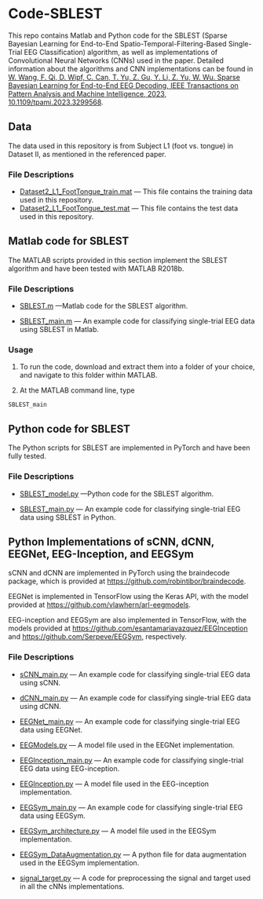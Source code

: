 # Code-SBLEST

This repo contains Matlab and Python code for the SBLEST (Sparse Bayesian Learning for End-to-End Spatio-Temporal-Filtering-Based Single-Trial EEG Classification) algorithm, as well as implementations of Convolutional Neural Networks (CNNs) used in the paper. Detailed information about the algorithms and CNN implementations can be found in [W. Wang, F. Qi, D. Wipf, C. Can, T. Yu, Z. Gu, Y. Li, Z. Yu, W. Wu. Sparse Bayesian Learning for End-to-End EEG Decoding, IEEE Transactions on Pattern Analysis and Machine Intelligence, 2023, 10.1109/tpami.2023.3299568](https://doi.org/10.1109/tpami.2023.3299568). 

## Data
The data used in this repository is from Subject L1 (foot vs. tongue) in Dataset II, as mentioned in the referenced paper.

### File Descriptions

* [Dataset2_L1_FootTongue_train.mat](https://github.com/EEGdecoding/Code-SBLEST/blob/main/Dataset2_L1_FootTongue_train.mat) — This file contains the training data used in this repository.
* [Dataset2_L1_FootTongue_test.mat](https://github.com/EEGdecoding/Code-SBLEST/blob/main/Dataset2_L1_FootTongue_test.mat) —  This file contains the test data used in this repository.

## Matlab code for SBLEST

The MATLAB scripts provided in this section implement the SBLEST algorithm and have been tested with MATLAB R2018b.

### File Descriptions

* [SBLEST.m](https://github.com/EEGdecoding/Code-SBLEST/blob/main/SBLEST.m)                                           —Matlab code for the SBLEST algorithm.

* [SBLEST_main.m](https://github.com/EEGdecoding/Code-SBLEST/blob/main/SBLEST_main.m)  — An example code for classifying single-trial EEG data using SBLEST in Matlab.

### Usage

1. To run the code, download and extract them into a folder of your choice, and navigate to this folder within MATLAB. 

2. At the MATLAB command line, type 
 ```
 SBLEST_main
 ```


## Python code for SBLEST

The Python scripts for SBLEST are implemented in PyTorch and have been fully tested.

### File Descriptions

* [SBLEST_model.py](https://github.com/EEGdecoding/Code-SBLEST/blob/main/SBLEST_model.py)                             —Python code for the SBLEST algorithm.

* [SBLEST_main.py](https://github.com/EEGdecoding/Code-SBLEST/blob/main/SBLEST_main.py)  — An example code for classifying single-trial EEG data using SBLEST in Python.



 
 ## Python Implementations of sCNN, dCNN, EEGNet, EEG-Inception, and EEGSym
 
sCNN and dCNN are implemented in PyTorch using the braindecode package, which is provided at https://github.com/robintibor/braindecode.

EEGNet is implemented in TensorFlow using the Keras API, with the model provided at https://github.com/vlawhern/arl-eegmodels.

EEG-inception and EEGSym are also implemented in TensorFlow, with the models provided at https://github.com/esantamariavazquez/EEGInception and https://github.com/Serpeve/EEGSym, respectively.

### File Descriptions

* [sCNN_main.py](https://github.com/EEGdecoding/Code-SBLEST/blob/main/sCNN_main.py)   — An example code for classifying single-trial EEG data using sCNN.

* [dCNN_main.py](https://github.com/EEGdecoding/Code-SBLEST/blob/main/dCNN_main.py)   — An example code for classifying single-trial EEG data using dCNN.

* [EEGNet_main.py](https://github.com/EEGdecoding/Code-SBLEST/blob/main/EEGNet_main.py)   — An example code for classifying single-trial EEG data using EEGNet.
* [EEGModels.py](https://github.com/EEGdecoding/Code-SBLEST/blob/main/EEGModels.py)   — A model file used in the EEGNet implementation.

* [EEGInception_main.py](https://github.com/EEGdecoding/Code-SBLEST/blob/main/EEGInception_main.py)   — An example code for classifying single-trial EEG data using EEG-inception.
* [EEGInception.py](https://github.com/EEGdecoding/Code-SBLEST/blob/main/EEGInception.py)   — A model file used in the EEG-inception implementation.

* [EEGSym_main.py](https://github.com/EEGdecoding/Code-SBLEST/blob/main/EEGSym.py)   — An example code for classifying single-trial EEG data using EEGSym.
* [EEGSym_architecture.py](https://github.com/EEGdecoding/Code-SBLEST/blob/main/EEGSym_architecture.py)   — A model file used in the EEGSym implementation.
* [EEGSym_DataAugmentation.py](https://github.com/EEGdecoding/Code-SBLEST/blob/main/EEGSym_DataAugmentation.py)   — A python file for data augmentation used in the EEGSym implementation.

* [signal_target.py](https://github.com/EEGdecoding/Code-SBLEST/blob/main/signal_target.py)   — A code for preprocessing the signal and target used in all the cNNs implementations.



